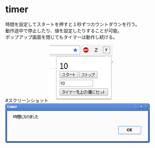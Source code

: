 # timer
時間を設定してスタートを押すと１秒ずつカウントダウンを行う。  
動作途中で停止したり、値を設定したりすることが可能。  
ポップアップ画面を閉じてもタイマーは動作し続ける。


#スクリーンショット
![スクショ01](https://github.com/donatu3/chrome_extensions/blob/master/05_timer/ss/01.png)
![スクショ02](https://github.com/donatu3/chrome_extensions/blob/master/05_timer/ss/02.png)